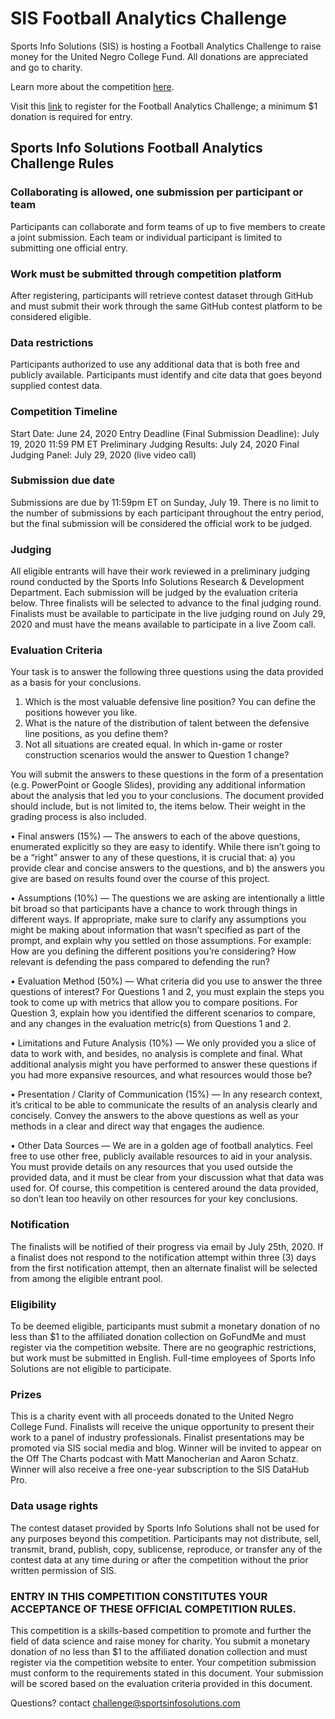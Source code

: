 # SIS Football Analytics Challenge

Sports Info Solutions (SIS) is hosting a Football Analytics Challenge to raise money for the United Negro College Fund.  All donations are appreciated and go to charity.

Learn more about the competition [here](http://www.sportsinfosolutions.com/sports-info-solutions-to-host-football-analytics-challenge-to-raise-money-for-the-united-negro-college-fund/).

Visit this [link](https://docs.google.com/forms/d/e/1FAIpQLSf_dRn9aciVg35AMFHj3VgRt8N6v8RqjHV20XVuHsDf6GkzgQ/viewform) to register for the Football Analytics Challenge; a minimum $1 donation is required for entry.

## Sports Info Solutions Football Analytics Challenge Rules
 
### Collaborating is allowed, one submission per participant or team
Participants can collaborate and form teams of up to five members to create a joint submission. Each team or individual participant is limited to submitting one official entry.
 
### Work must be submitted through competition platform
After registering, participants will retrieve contest dataset through GitHub and must submit their work through the same GitHub contest platform to be considered eligible.
 
### Data restrictions
Participants authorized to use any additional data that is both free and publicly available. Participants must identify and cite data that goes beyond supplied contest data.
 
### Competition Timeline
Start Date: June 24, 2020
Entry Deadline (Final Submission Deadline): July 19, 2020 11:59 PM ET
Preliminary Judging Results: July 24, 2020
Final Judging Panel: July 29, 2020 (live video call)
 
### Submission due date
Submissions are due by 11:59pm ET on Sunday, July 19. There is no limit to the number of submissions by each participant throughout the entry period, but the final submission will be considered the official work to be judged.
 
### Judging
All eligible entrants will have their work reviewed in a preliminary judging round conducted by the Sports Info Solutions Research & Development Department. Each submission will be judged by the evaluation criteria below. Three finalists will be selected to advance to the final judging round. Finalists must be available to participate in the live judging round on July 29, 2020 and must have the means available to participate in a live Zoom call.
 
### Evaluation Criteria
Your task is to answer the following three questions using the data provided as a basis for your conclusions.

1.	Which is the most valuable defensive line position? You can define the positions however you like.
2.	What is the nature of the distribution of talent between the defensive line positions, as you define them?
3.	Not all situations are created equal. In which in-game or roster construction scenarios would the answer to Question 1 change?

You will submit the answers to these questions in the form of a presentation (e.g. PowerPoint or Google Slides), providing any additional information about the analysis that led you to your conclusions. The document provided should include, but is not limited to, the items below. Their weight in the grading process is also included.

• Final answers (15%) — The answers to each of the above questions, enumerated explicitly so they are easy to identify. While there isn’t going to be a “right” answer to any of these questions, it is crucial that: a) you provide clear and concise answers to the questions, and b) the answers you give are based on results found over the course of this project.

• Assumptions (10%) — The questions we are asking are intentionally a little bit broad so that participants have a chance to work through things in different ways. If appropriate, make sure to clarify any assumptions you might be making about information that wasn’t specified as part of the prompt, and explain why you settled on those assumptions. 
For example: How are you defining the different positions you’re considering? How relevant is defending the pass compared to defending the run?

• Evaluation Method (50%) — What criteria did you use to answer the three questions of interest? For Questions 1 and 2, you must explain the steps you took to come up with metrics that allow you to compare positions. For Question 3, explain how you identified the different scenarios to compare, and any changes in the evaluation metric(s) from Questions 1 and 2.

• Limitations and Future Analysis (10%) — We only provided you a slice of data to work with, and besides, no analysis is complete and final. What additional analysis might you have performed to answer these questions if you had more expansive resources, and what resources would those be?

• Presentation / Clarity of Communication (15%) — In any research context, it’s critical to be able to communicate the results of an analysis clearly and concisely. Convey the answers to the above questions as well as your methods in a clear and direct way that engages the audience.

• Other Data Sources — We are in a golden age of football analytics. Feel free to use other free, publicly available resources to aid in your analysis. You must provide details on any resources that you used outside the provided data, and it must be clear from your discussion what that data was used for. Of course, this competition is centered around the data provided, so don’t lean too heavily on other resources for your key conclusions.
 
### Notification
The finalists will be notified of their progress via email by July 25th, 2020. If a finalist does not respond to the notification attempt within three (3) days from the first notification attempt, then an alternate finalist will be selected from among the eligible entrant pool.
 
### Eligibility
To be deemed eligible, participants must submit a monetary donation of no less than $1 to the affiliated donation collection on GoFundMe and must register via the competition website. There are no geographic restrictions, but work must be submitted in English.
Full-time employees of Sports Info Solutions are not eligible to participate.
 
### Prizes
This is a charity event with all proceeds donated to the United Negro College Fund. Finalists will receive the unique opportunity to present their work to a panel of industry professionals. Finalist presentations may be promoted via SIS social media and blog. Winner will be invited to appear on the Off The Charts podcast with Matt Manocherian and Aaron Schatz. Winner will also receive a free one-year subscription to the SIS DataHub Pro.
 
### Data usage rights
The contest dataset provided by Sports Info Solutions shall not be used for any purposes beyond this competition. Participants may not distribute, sell, transmit, brand, publish, copy, sublicense, reproduce, or transfer any of the contest data at any time during or after the competition without the prior written permission of SIS.
 
### ENTRY IN THIS COMPETITION CONSTITUTES YOUR ACCEPTANCE OF THESE OFFICIAL COMPETITION RULES.
This competition is a skills-based competition to promote and further the field of data science and raise money for charity. You submit a monetary donation of no less than $1 to the affiliated donation collection and must register via the competition website to enter. Your competition submission must conform to the requirements stated in this document. Your submission will be scored based on the evaluation criteria provided in this document.

Questions? contact challenge@sportsinfosolutions.com
